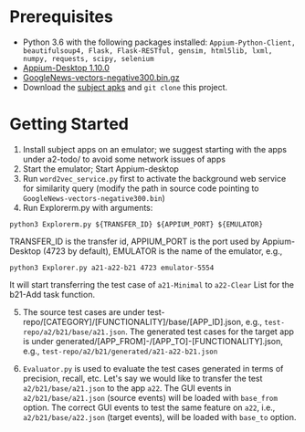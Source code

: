 # Prerequisites

* Python 3.6 with the following packages installed: `Appium-Python-Client, beautifulsoup4, Flask, Flask-RESTful, gensim, html5lib, lxml, numpy, requests, scipy, selenium`
* [Appium-Desktop 1.10.0](https://www.google.com/url?q=https%3A%2F%2Fgithub.com%2Fappium%2Fappium-desktop%2Freleases%2Ftag%2Fv1.10.0&sa=D&sntz=1&usg=AFQjCNGsfo5xiY2Qn-P-ML7NlhKu73FT1A)
* [GoogleNews-vectors-negative300.bin.gz](https://drive.google.com/file/d/0B7XkCwpI5KDYNlNUTTlSS21pQmM/edit)
* Download the [subject apks](https://drive.google.com/open?id=1wb9ODzqMfsRCLqU80QF-g_1IrF0r7-vj) and `git clone` this project.

# Getting Started
1. Install subject apps on an emulator; we suggest starting with the apps under a2-todo/ to avoid some network issues of apps
2. Start the emulator; Start Appium-desktop
3. Run `word2vec_service.py` first to activate the background web service for similarity query (modify the path in source code pointing to `GoogleNews-vectors-negative300.bin`)
4. Run Explorerm.py with arguments: 
```
python3 Explorerm.py ${TRANSFER_ID} ${APPIUM_PORT} ${EMULATOR}
```
TRANSFER_ID is the transfer id, APPIUM_PORT is the port used by Appium-Desktop (4723 by default), EMULATOR is the name of the emulator, e.g., 
```
python3 Explorer.py a21-a22-b21 4723 emulator-5554
```
It will start transferring the test case of `a21-Minimal` to `a22-Clear` List for the b21-Add task function. 

5. The source test cases are under test-repo/[CATEGORY]/[FUNCTIONALITY]/base/[APP_ID].json, e.g., `test-repo/a2/b21/base/a21.json`. The generated test cases for the target app is under generated/[APP_FROM]-/[APP_TO]-[FUNCTIONALITY].json, e.g., `test-repo/a2/b21/generated/a21-a22-b21.json`

6. `Evaluator.py` is used to evaluate the test cases generated in terms of precision, recall, etc.
Let's say we would like to transfer the test `a2/b21/base/a21.json` to the app `a22`. The GUI events in `a2/b21/base/a21.json` (source events) will be loaded with `base_from` option. The correct GUI events to test the same feature on `a22`, i.e., `a2/b21/base/a22.json` (target events), will be loaded with `base_to` option. 
